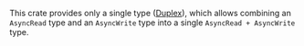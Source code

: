This crate provides only a single type ([Duplex](https://docs.rs/tokio-duplex/latest/tokio-duplex/struct.Duplex.html)), which allows combining an `AsyncRead` type and an `AsyncWrite` type into a single `AsyncRead + AsyncWrite` type.
